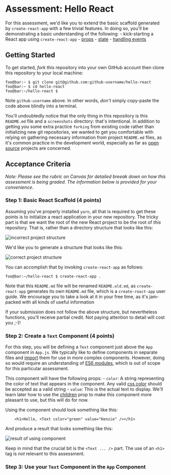 # Assessment: Hello React

For this assessment, we'd like you to extend the basic scaffold generated by
`create-react-app` with a few trivial features. In doing so, you'll be
demonstrating a basic understanding of the following:
    - kick-starting a React app using `create-react-app`
    - [props](https://reactjs.org/docs/components-and-props.html)
    - [state](https://facebook.github.io/react-native/docs/state.html)
    - [handling events](https://reactjs.org/docs/handling-events.html)

## Getting Started

To get started, _fork_ this repository into your own GitHub account then clone
this repository to your local machine:

```console
foo@bar:~ $ git clone git@github.com:github-username/hello-react
foo@bar:~ $ cd hello-react
foo@bar:~/hello-react $
```

Note `github-username` above. In other words, *don't* simply copy-paste the
code above blindly into a terminal. 

You'll undoubtedly notice that the only thing in this repository is this
`README.md` file and a `screenshots` directory: that's intentional. In addition
to getting you some extra practice `forking` from existing code rather than
initializing new git repositories, we wanted to get you comfortable with
relying on gathering necessary information from project `README.md` files, as
it's common practice in the development world, especially as far as [open
source](https://opensource.com/resources/what-open-source) projects are
concerned.

## Acceptance Criteria
_Note: Please see the rubric on Canvas for detailed breeak down on how this
assessment is being graded. The information below is provided for your
convenience._

### Step 1: Basic React Scaffold (4 points)

Assuming you've properly installed `yarn`, all that is required to get these
points is to initialize a react application in your new repository. The tricky
part is that we want the root of the new React project to be the root of _this_
repository. That is, rather than a directory structure that looks like this:

![incorrect project structure](https://raw.githubusercontent.com/KenzieAcademy/hello-react/master/screenshots/incorrect_structure.png) 

We'd like you to generate a structure that looks like this:

![correct project structure](https://raw.githubusercontent.com/KenzieAcademy/hello-react/master/screenshots/correct_structure.png) 

You can accomplish that by invoking `create-react-app` as follows:

```console
foo@bar:~/hello-react $ create-react-app .
```

Note that this `README.md` file will be renamed `README.old.md`, as
`create-react-app` generates its own `README.md` file, which is a
`create-react-app` user guide. We encourage you to take a look at it in your
free time, as it's jam-packed with all kinds of useful information

If your submission does not follow the above structure, but nevertheless
functions, you'll receive partial credit. Not paying attention to detail will
cost you ;-)!

### Step 2: Create a `Text` Component (4 points)

For this step, you will be defining a `Text` component just above the
`App` component in  `App.js`. We typically like to define components in separate
files and
[import](https://developer.mozilla.org/en-US/docs/Web/JavaScript/Reference/Statements/import)
them for use in more complex components. However, doing so would require an
understanding of [ES6
modules](https://hacks.mozilla.org/2015/08/es6-in-depth-modules/), which is out
of scope for this particular assessment.

This component will have the following props:
    - `color`: A string representing the color of text that appears in the
        component. Any valid [css color](https://www.w3schools.com/cssref/css_colors.asp)
        should be accepted as a valid string
    - `value`: This is the actual text to display. We'll learn later how to
        use the
        [children](https://reactjs.org/docs/composition-vs-inheritance.html)
        prop to make this component more pleasant to use, but this will do
        for now.

Using the component should look something like this:
```react
    <h1>Hello, <Text color="green" value="Kenzie" /></h1>
```

And produce a result that looks something like this:

![result of using component](https://raw.githubusercontent.com/KenzieAcademy/hello-react/master/screenshots/result.png) 

Keep in mind that the crucial bit is the `<Text ... />` part. The use of an
`<h1>` tag is _not_ relevant to this assessment.


### Step 3: Use your `Text` Component in the `App` Component
